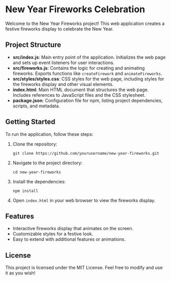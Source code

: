 # New Year Fireworks Celebration

Welcome to the New Year Fireworks project! This web application creates a festive fireworks display to celebrate the New Year.

## Project Structure

- **src/index.js**: Main entry point of the application. Initializes the web page and sets up event listeners for user interactions.
- **src/fireworks.js**: Contains the logic for creating and animating fireworks. Exports functions like `createFirework` and `animateFireworks`.
- **src/styles/styles.css**: CSS styles for the web page, including styles for the fireworks display and other visual elements.
- **index.html**: Main HTML document that structures the web page. Includes references to JavaScript files and the CSS stylesheet.
- **package.json**: Configuration file for npm, listing project dependencies, scripts, and metadata.

## Getting Started

To run the application, follow these steps:

1. Clone the repository:
   ```
   git clone https://github.com/yourusername/new-year-fireworks.git
   ```

2. Navigate to the project directory:
   ```
   cd new-year-fireworks
   ```

3. Install the dependencies:
   ```
   npm install
   ```

4. Open `index.html` in your web browser to view the fireworks display.

## Features

- Interactive fireworks display that animates on the screen.
- Customizable styles for a festive look.
- Easy to extend with additional features or animations.

## License

This project is licensed under the MIT License. Feel free to modify and use it as you wish!